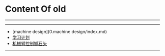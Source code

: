 # Content Of old
****
****
  - [machine design](0.machine design/index.md)
  - [学习计划](4.学习计划/index.md)
  - [机械臂控制抓石头](机械臂控制抓石头/index.md)
****
